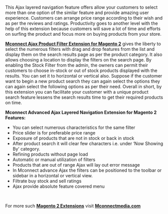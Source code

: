 <p>This Ajax layered navigation feature offers allow your customers to select more than one option of the similar feature and provide amazing user experience. Customers can arrange price range according to their wish and as per the reviews and ratings. Productivity goes to another level with the help of this extension because customers will save a lot of time and efforts on surfing the product and focus more on buying products from your store.</p>
<p><a href="https://www.mconnectmedia.com/alnavigation-magento-2.html"><strong>Mconnect Ajax Product Filter Extension for Magento 2</strong></a> gives the liberty to select the numerous filters with drag and drop features from the list and display them on the search results page as per the product category. It also allows choosing a location to display the filters on the search page. By enabling the Stock Filter from the admin, the owners can permit their customers to choose in-stock or out of stock products displayed with the results. You can set it to horizontal or vertical also. Suppose if the customer want to begin a new product search they can again select the options they can again select the following options as per their need. Overall in short, by this extension you can facilitate your customer with a unique product search feature lessens the search results time to get their required products on time.</p>
<p><strong>Mconnect Advanced Ajax Layered Navigation Extension for Magento 2 Features:</strong></p>
<ul>
<li>You can select numerous characteristics for the same filter</li>
<li>Price slider is for preferable price range</li>
<li>Exposure of products that are not in stock or back in stock</li>
<li>After product search it will clear few characters i.e. under &lsquo;Now Showing By&rsquo; category.</li>
<li>Refining products without page load</li>
<li>Automatic or manual utilization of filters</li>
<li>Products that are out of range Ajax will lay out error message</li>
<li>In Mconnect advance Ajax the filters can be positioned to the toolbar or sidebar in a horizontal or vertical view.</li>
<li>Filtrate buy stock and sell ratings</li>
<li>Ajax provide absolute feature covered menu</li>
</ul>
<p>&nbsp;</p>
<p>For more such <a href="https://www.mconnectmedia.com/magento-2-extensions"><strong>Magento 2 Extensions</strong></a> visit <a href="https://www.mconnectmedia.com"><strong>Mconnectmedia.com</strong></a></p>
